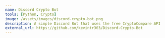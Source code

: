 ```yaml
---
name: Discord Crypto Bot
tools: [Python, Crypto]
image: /assets/images/discord-crypto-bot.png
description: A simple Discord Bot that uses the free CryptoCompare API to display cryptocurrency prices.
external_url: https://github.com/kevintr303/Discord-Crypto-Bot
---
```

